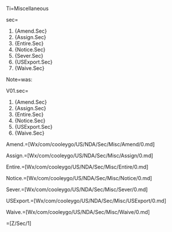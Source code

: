 Ti=Miscellaneous

sec=<ol><li>{Amend.Sec}<li>{Assign.Sec}<li>{Entire.Sec}<li>{Notice.Sec}<li>{Sever.Sec}<li>{USExport.Sec}<li>{Waive.Sec}</ol>

Note=was:

V01.sec=<ol><li>{Amend.Sec}<li>{Assign.Sec}<li>{Entire.Sec}<li>{Notice.Sec}<li>{USExport.Sec}<li>{Waive.Sec}</ol>

Amend.=[Wx/com/cooleygo/US/NDA/Sec/Misc/Amend/0.md]

Assign.=[Wx/com/cooleygo/US/NDA/Sec/Misc/Assign/0.md]

Entire.=[Wx/com/cooleygo/US/NDA/Sec/Misc/Entire/0.md]

Notice.=[Wx/com/cooleygo/US/NDA/Sec/Misc/Notice/0.md]

Sever.=[Wx/com/cooleygo/US/NDA/Sec/Misc/Sever/0.md]

USExport.=[Wx/com/cooleygo/US/NDA/Sec/Misc/USExport/0.md]

Waive.=[Wx/com/cooleygo/US/NDA/Sec/Misc/Waive/0.md]

=[Z/Sec/1]